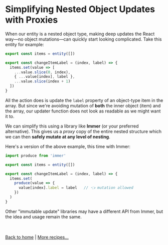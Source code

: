 # Simplifying Nested Object Updates with Proxies

When our entity is a nested object type, making deep updates the React way—no object mutations—can quickly start looking complicated. Take this entity for example:

```js
export const items = entity([])

export const changeItemLabel = (index, label) => {
  items.set(value => [
    ...value.slice(0, index),
    { ...value[index], label },
    ...value.slice(index + 1)
  ])
}
```
All the action does is update the `label` property of an object-type item in the array. But since we're avoiding mutation of __both__ the inner object (item) and the array, our updater function does not look as readable as we might want it to.

We can simplify this using a library like __Immer__ (or your preferred alternative). This gives us a _proxy_ copy of the entire nested structure which we can then __safely mutate at any level of nesting__.

Here's a version of the above example, this time with Immer:
```js
import produce from 'immer'

export const items = entity([])

export const changeItemLabel = (index, label) => {
  items.set(
    produce(value => {
      value[index].label = label   // 👈 mutation allowed
    })
  )
}
```
Other "immutable update" libraries may have a different API from Immer, but the idea and usage remain the same.


<br /><br />
[Back to home](index.html) | [More recipes...](recipes.html)